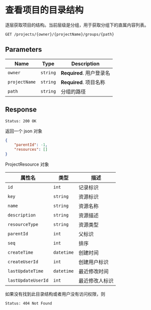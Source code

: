# 查看项目的目录结构

逐层获取项目的结构。当前层级是分组，用于获取分组下的直属内容列表。

```text
GET /projects/{owner}/{projectName}/groups/{path}
```

## Parameters

| Name          | Type     | Description              |
| ------------- | -------- | ------------------------ |
| `owner`       | `string` | **Required**. 用户登录名 |
| `projectName` | `string` | **Required**. 项目名称   |
| `path`        | `string` | 分组的路径               |

## Response

```text
Status: 200 OK
```

返回一个 json 对象

```json
{
    "parentId": -1,
    "resources": []
}
```

ProjectResource 对象

| 属性名             | 类型       | 描述           |
| ------------------ | ---------- | -------------- |
| `id`               | `int`      | 记录标识       |
| `key`              | `string`   | 资源标识       |
| `name`             | `string`   | 资源名称       |
| `description`      | `string`   | 资源描述       |
| `resourceType`     | `string`   | 资源类型       |
| `parentId`         | `int`      | 父标识         |
| `seq`              | `int`      | 排序           |
| `createTime`       | `datetime` | 创建时间       |
| `createUserId`     | `int`      | 创建用户标识   |
| `lastUpdateTime`   | `datetime` | 最近修改时间   |
| `lastUpdateUserId` | `int`      | 最近修改人标识 |

如果没有找到此目录结构或者用户没有访问权限，则

```text
Status: 404 Not Found
```